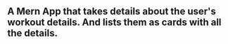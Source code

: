 ## A Mern App that takes details about the user's workout details. And lists them as cards with all the details.
